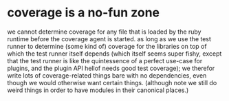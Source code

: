 # coverage is a no-fun zone

we cannot determine coverage for any file that is loaded by the ruby runtime
before the coverage agent is started. as long as we use the test runner to
determine (some kind of) coverage for the libraries on top of which the test
runner itself depends (which itself seems super fishy, except that the test
runner is like the quintessence of a perfect use-case for plugins, and the
plugin API hellof needs good test coverage); we therefor write lots of
coverage-related things bare with no dependencies, even though we would
otherwise want certain things. (although note we still do weird things in
order to have modules in their canonical places.)
